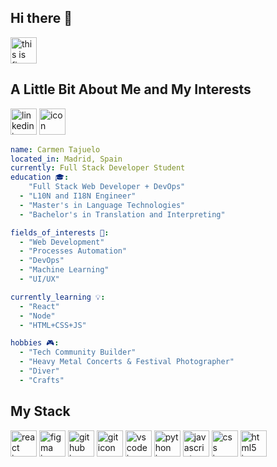 ## Hi there 👋
<img width="42" height="42" alt="this is fine meme" src="h[ttps://github.com/user-attachments/assets/d5c333b2-61e8-4753-9c16-5838db159d37](https://media.giphy.com/media/v1.Y2lkPTc5MGI3NjExaWJxNHhyNnUweDA5dHV1bnZrcWw0MnQ2b3JmZ2VhMzM1aGZuY3UxZCZlcD12MV9naWZzX3NlYXJjaCZjdD1n/QMHoU66sBXqqLqYvGO/giphy.gif)" />

## A Little Bit About Me and My Interests
<img width="42" height="42" alt="linkedin icon" src="https://github.com/user-attachments/assets/d5c333b2-61e8-4753-9c16-5838db159d37" />
<img width="42 height="42" alt="icon" src="https://github.com/user-attachments/assets/4d223432-f0fc-4ae5-9b87-f4c4823879d3" />


```yaml
name: Carmen Tajuelo
located_in: Madrid, Spain
currently: Full Stack Developer Student
education 🎓:
    "Full Stack Web Developer + DevOps"
  - "L10N and I18N Engineer"
  - "Master's in Language Technologies"
  - "Bachelor's in Translation and Interpreting"

fields_of_interests 🚀:
  - "Web Development"
  - "Processes Automation"
  - "DevOps"
  - "Machine Learning"
  - "UI/UX"

currently_learning 💡:
  - "React"
  - "Node"
  - "HTML+CSS+JS"

hobbies 🎮:
  - "Tech Community Builder"
  - "Heavy Metal Concerts & Festival Photographer"
  - "Diver"
  - "Crafts"
```
## My Stack
<img width="42" height="42" alt="react icon" src="https://github.com/user-attachments/assets/449f213b-7c72-4578-be32-ca5c2ae61aa1" />
<img width="42" height="42" alt="figma icon" src="https://github.com/user-attachments/assets/85668811-4baa-47af-9423-dd993f83e894" />
<img width="42" height="42" alt="github icon" src="https://github.com/user-attachments/assets/f734fb69-4379-4860-930d-c290a3c62904" />
<img width="42" height="42" alt="git icon" src="https://github.com/user-attachments/assets/98629f94-7bf9-4c84-a0fb-0c0ae221fbf6" />
<img width="42" height="42" alt="vscode icon" src="https://github.com/user-attachments/assets/983fba00-312f-45c6-b7e4-783b01e0f7e4" />
<img width="42" height="42" alt="python icon" src="https://github.com/user-attachments/assets/4a1203a2-0a91-4872-bb84-576e0a3624d0" />
<img width="42" height="42" alt="javascript icon" src="https://github.com/user-attachments/assets/75dcca68-1842-4b88-bbb8-44ee273dd93d" />
<img width="42" height="42" alt="css icon" src="https://github.com/user-attachments/assets/d1ebdb6e-934f-49d0-a8eb-9de6202e26d0" />
<img width="42" height="42" alt="html5 icon" src="https://github.com/user-attachments/assets/f3d07d81-4670-461f-ac78-8bb48a0dc596" />






<!--
**CarmenTajuelo/CarmenTajuelo** is a ✨ _special_ ✨ repository because its `README.md` (this file) appears on your GitHub profile.

Here are some ideas to get you started:

- 🔭 I’m currently working on ...
- 🌱 I’m currently learning ...
- 👯 I’m looking to collaborate on ...
- 🤔 I’m looking for help with ...
- 💬 Ask me about ...
- 📫 How to reach me: ...
- 😄 Pronouns: ...
- ⚡ Fun fact: ...
-->
